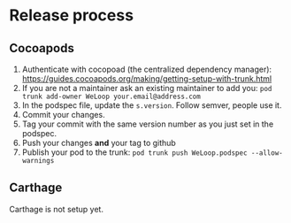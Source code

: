 # Release process

## Cocoapods

1. Authenticate with cocopoad (the centralized dependency manager): https://guides.cocoapods.org/making/getting-setup-with-trunk.html
1. If you are not a maintainer ask an existing maintainer to add you: `pod trunk add-owner WeLoop your.email@address.com`
1. In the podspec file, update the `s.version`. Follow semver, people use it.
1. Commit your changes.
1. Tag your commit with the same version number as you just set in the podspec.
1. Push your changes **and** your tag to github
1. Publish your pod to the trunk: `pod trunk push WeLoop.podspec --allow-warnings`

## Carthage

Carthage is not setup yet.
